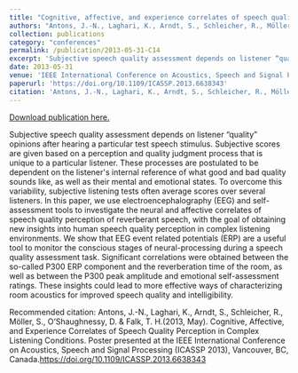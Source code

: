 ```yaml
---
title: "Cognitive, affective, and experience correlates of speech quality perception in complex listening conditions"
authors: "Antons, J.-N., Laghari, K., Arndt, S., Schleicher, R., Möller, S., O’Shaughnessy, D. & Falk, T. H."
collection: publications
category: "conferences"
permalink: /publication/2013-05-31-C14
excerpt: 'Subjective speech quality assessment depends on listener “quality” opinions after hearing a particular test speech stimulus. Subjective scores are given based on a perception and quality judgment process that is unique to a particular listener. These processes are postulated to be dependent on the listener&apos;s internal reference of what good and bad quality sounds like, as well as their mental and emotional states. To overcome this variability, subjective listening tests often average scores over several listeners. In this paper, we use electroencephalography (EEG) and self-assessment tools to investigate the neural and affective correlates of speech quality perception of reverberant speech, with the goal of obtaining new insights into human speech quality perception in complex listening environments. We show that EEG event related potentials (ERP) are a useful tool to monitor the conscious stages of neural-processing during a speech quality assessment task. Significant correlations were obtained between the so-called P300 ERP component and the reverberation time of the room, as well as between the P300 peak amplitude and emotional self-assessment ratings. These insights could lead to more effective ways of characterizing room acoustics for improved speech quality and intelligibility.'
date: 2013-05-31
venue: 'IEEE International Conference on Acoustics, Speech and Signal Processing'
paperurl: 'https://doi.org/10.1109/ICASSP.2013.6638343'
citation: 'Antons, J.-N., Laghari, K., Arndt, S., Schleicher, R., Möller, S., O’Shaughnessy, D. &amp; Falk, T. H.(2013, May). Cognitive, Affective, and Experience Correlates of Speech Quality Perception in Complex Listening Conditions. Poster presented at the IEEE International Conference on Acoustics, Speech and Signal Processing (ICASSP 2013), Vancouver, BC, Canada.https://doi.org/10.1109/ICASSP.2013.6638343'
---
```


<a href='https://doi.org/10.1109/ICASSP.2013.6638343'>Download publication here.</a>

Subjective speech quality assessment depends on listener “quality” opinions after hearing a particular test speech stimulus. Subjective scores are given based on a perception and quality judgment process that is unique to a particular listener. These processes are postulated to be dependent on the listener&apos;s internal reference of what good and bad quality sounds like, as well as their mental and emotional states. To overcome this variability, subjective listening tests often average scores over several listeners. In this paper, we use electroencephalography (EEG) and self-assessment tools to investigate the neural and affective correlates of speech quality perception of reverberant speech, with the goal of obtaining new insights into human speech quality perception in complex listening environments. We show that EEG event related potentials (ERP) are a useful tool to monitor the conscious stages of neural-processing during a speech quality assessment task. Significant correlations were obtained between the so-called P300 ERP component and the reverberation time of the room, as well as between the P300 peak amplitude and emotional self-assessment ratings. These insights could lead to more effective ways of characterizing room acoustics for improved speech quality and intelligibility.

Recommended citation: Antons, J.-N., Laghari, K., Arndt, S., Schleicher, R., Möller, S., O’Shaughnessy, D. & Falk, T. H.(2013, May). Cognitive, Affective, and Experience Correlates of Speech Quality Perception in Complex Listening Conditions. Poster presented at the IEEE International Conference on Acoustics, Speech and Signal Processing (ICASSP 2013), Vancouver, BC, Canada.https://doi.org/10.1109/ICASSP.2013.6638343